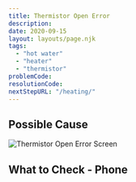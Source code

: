 ```yaml
---
title: Thermistor Open Error
description:
date: 2020-09-15
layout: layouts/page.njk
tags:
  - "hot water"
  - "heater"
  - "thermistor"
problemCode:
resolutionCode:
nextStepURL: "/heating/"
---
```

## Possible Cause

![Thermistor Open Error Screen](/images/error_thermistor_open.png)

## What to Check - Phone
